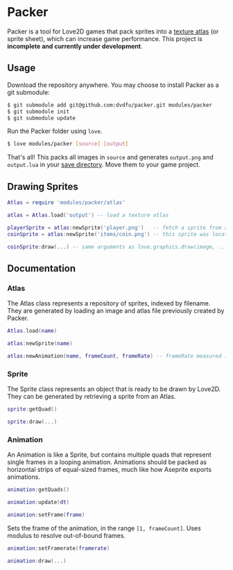 # Packer

Packer is a tool for Love2D games that pack sprites into a [texture atlas](https://en.wikipedia.org/wiki/Texture_atlas) (or sprite sheet), which can increase game  performance. This project is **incomplete and currently under development**.

## Usage

Download the repository anywhere. You may choose to install Packer as a git submodule:

```sh
$ git submodule add git@github.com:dvdfu/packer.git modules/packer
$ git submodule init
$ git submodule update
```

Run the Packer folder using `love`.

```sh
$ love modules/packer [source] [output]
```

That's all! This packs all images in `source` and generates `output.png` and `output.lua` in your [save directory](https://love2d.org/wiki/love.filesystem). Move them to your game project.

## Drawing Sprites

```lua
Atlas = require 'modules/packer/atlas'

atlas = Atlas.load('output') -- load a texture atlas

playerSprite = atlas:newSprite('player.png')   -- fetch a sprite from a texture atlas
coinSprite = atlas:newSprite('items/coin.png') -- this sprite was located in a subfolder

coinSprite:draw(...) -- same arguments as love.graphics.draw(image, ...)
```

## Documentation

### Atlas

The Atlas class represents a repository of sprites, indexed by filename. They are generated by loading an image and atlas file previously created by Packer.

```lua
Atlas.load(name)
```

```lua
atlas:newSprite(name)
```

```lua
atlas:newAnimation(name, frameCount, frameRate) -- frameRate measured in seconds
```

### Sprite

The Sprite class represents an object that is ready to be drawn by Love2D. They can be generated by retrieving a sprite from an Atlas.

```lua
sprite:getQuad()
```

```lua
sprite:draw(...)
```

### Animation

An Animation is like a Sprite, but contains multiple quads that represent single frames in a looping animation. Animations should be packed as horizontal strips of equal-sized frames, much like how Aseprite exports animations.

```lua
animation:getQuads()
```

```lua
animation:update(dt)
```

```lua
animation:setFrame(frame)
```
Sets the frame of the animation, in the range `[1, frameCount]`. Uses modulus to resolve out-of-bound frames.

```lua
animation:setFramerate(framerate)
```

```lua
animation:draw(...)
```
